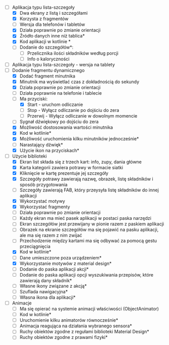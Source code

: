 - [ ] Aplikacja typu lista-szczegoły
    - [x] Dwa ekrany z listą i szczegółami
    - [x] Korzysta z fragmentów
    - [ ] Wersja dla telefonów i tabletów
    - [x] Działa poprawnie po zmianie orientacji
    - [x] Źródło danych inne niż tablica\*
    - [x] Kod aplikacji w kotlinie \*
    - [ ] Dodanie do szczegółów\*:
        - [ ] Przelicznika ilości składników według porcji
        - [ ] Info o kaloryczności
- [ ] Aplikacja typu lista-szczegoły - wersja na tablety
- [ ] Dodanie fragmentu dynamicznego
    - [x] Dodać fragment minutnika
    - [x] Minutnik ma wyświetlać czas z dokładnością do sekundy
    - [x] Działa poprawnie po zmianie orientacji
    - [ ] Działa poprawnie na telefonie i tablecie
    - [ ] Ma przyciski:
        - [x] Start - uruchom odliczanie
        - [ ] Stop - Wyłącz odliczanie po dojściu do zera
        - [ ] Przerwij - Wyłącz odliczanie w dowolnym momencie
    - [ ] Sygnał dźwiękowy po dojściu do zera
    - [x] Możliwość dostosowania wartości minutnika
    - [x] Kod w kotlinie\*
    - [x] Możliwość uruchomienia kilku minutników jednocześnie\*
    - [ ] Narastający dźwięk\*
    - [x] Użycie ikon na przyciskach\*
- [ ] Użycie biblioteki
    - [x] Ekran list składa się z trzech kart: info, zupy, dania główne
    - [x] Karta kategorii zawiera potrawy w formacie siatki
    - [x] Kliknięcie w kartę prezentuje jej szczegóły
    - [x] Szczegóły potrawy zawierają nazwę, obrazek, listę składników i sposób przygotowania
    - [ ] Szczegóły zawierają FAB, który przeysyła listę składników do innej aplikacji
    - [x] Wykorzystać motywy
    - [x] Wykorzystać fragmenty
    - [ ] Działa poprawnie po zmianie orientacji
    - [ ] Każdy ekran ma mieć pasek aplikacji w postaci paska narzędzi
    - [ ] Ekran szczegółów jest przewijany w pionie razem z paskiem aplikacji
    - [ ] Obrazek na ekranie szczegółów ma się pojawić na pasku aplikacji, ale ma się razem z nim
      zwijać
    - [ ] Przechodzenie między kartami ma się odbywać za pomocą gestu przeciągnięcia
    - [x] Kod w kotlinie\*
    - [ ] Dane umieszczone poza urządzeniem\*
    - [x] Wykorzystanie motywów z material design\*
    - [ ] Dodanie do paska aplikacji akcji\*
    - [ ] Dodanie do paska aplikacji opcji wyszukiwania przepisów, które zawierają dany składnik\*
    - [ ] Własne ikony związane z akcją\*
    - [ ] Szuflada nawigacyjna\*
    - [ ] Własna ikona dla aplikacji\*
- [ ] Animacje
    - [ ] Ma się opierać na systemie animacji właściwości (ObjectAnimator)
    - [ ] Kod w kotlinie\*
    - [ ] Uruchomienie kilku animatorów równocześnie\*
    - [ ] Animacja reagująca na działania wybranego sensora\*
    - [ ] Ruchy obiektów zgodne z regułami biblioteki Material Design\*
    - [ ] Ruchy obiektów zgodne z prawami fizyki\*